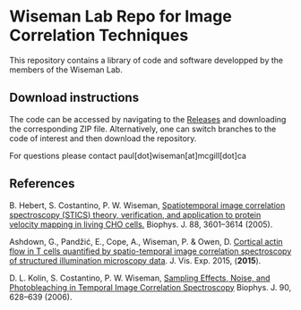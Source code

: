 # **Wiseman Lab Repo for Image Correlation Techniques**

This repository contains a library of code and software developped by the members of the Wiseman Lab. 

## Download instructions
The code can be accessed by navigating to the [Releases](https://github.com/Wiseman-Lab/ICS-Tools/releases) and downloading the corresponding ZIP file. Alternatively, one can switch branches to the code of interest and then download the repository.

For questions please contact paul[dot]wiseman[at]mcgill[dot]ca 

## References
B. Hebert, S. Costantino, P. W. Wiseman, [Spatiotemporal image correlation spectroscopy (STICS) theory, verification, and application to protein velocity mapping in living CHO cells.](https://doi.org/10.1529/biophysj.104.054874) Biophys. J. 88, 3601–3614 (2005).

Ashdown, G., Pandžić, E., Cope, A., Wiseman, P. & Owen, D. [Cortical actin flow in T cells quantified by spatio-temporal image correlation spectroscopy of structured illumination microscopy data](https://dx.doi.org/10.3791/53749). J. Vis. Exp. 2015, (**2015**). 

D. L. Kolin, S. Costantino, P. W. Wiseman, [Sampling Effects, Noise, and Photobleaching in Temporal Image Correlation Spectroscopy](https://doi.org/10.1529/biophysj.105.072322) Biophys. J. 90, 628–639 (2006).
